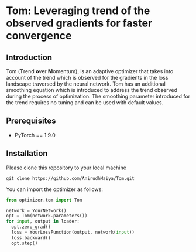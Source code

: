 # Tom: Leveraging trend of the observed gradients for faster convergence

## Introduction
Tom (<b>T</b>rend <b>o</b>ver <b>M</b>omentum), is an adaptive optimizer that takes into account of the trend which is observed for the gradients in the loss landscape traversed by the neural network. Tom has an additional smoothing equation which is introduced to address the trend observed during the process of optimization. The smoothing parameter introduced for the trend requires no tuning and can be used with default values.

## Prerequisites
- PyTorch == 1.9.0

## Installation
Please clone this repository to your local machine
```
git clone https://github.com/AnirudhMaiya/Tom.git
```
You can import the optimizer as follows:
```python
from optimizer.tom import Tom

network = YourNetwork()
opt = Tom(network.parameters())
for input, output in loader:
  opt.zero_grad()
  loss = YourLossFunction(output, network(input))
  loss.backward()
  opt.step()

```
